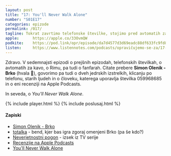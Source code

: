 ```yaml
---
layout: post
title: "17: You'll Never Walk Alone"
number: "S01E17"
categories: epizode
permalink: /017/
tagline: Tokrat zavrtimo telefonske številke, stojimo pred avtomatih za kavo in gremo v Rim. Obdelamo dva jedrska izstrelka in klicanje po telefonu. Citat prebere Simon Olenik - Brko. 
apple:		https://apple.co/33OvmQW
podkite:	https://pod.link/opr/episode/da7d4577d3d69eadc88df633fc9fd835
listen:		https://www.listennotes.com/podcasts/opravičujemo-se-za/17-youll-never-walk-alone-Kcfnh2QjVXu/embed/
---
```


Zdravo. V sedemnajsti epizodi o prejšnih epizodah, telefonskih številkah, o avtomatih za kavo, o Rimu, pa tudi o fanfarah. Citate prebere **Simon Olenik - Brko** (hvala 🙏), govorimo pa tudi o dveh jedrskih izstrelkih, klicanju po telefonu, starih ljudeh in o človeku, katerega uporavlja številka 059968685 in o eni recenziji na Apple Podcasts. 

In seveda, o _You'll Never Walk Alone_.

{% include player.html %}
{% include poslusaj.html %}

#### Zapiski

- [Simon Olenik - Brko](https://twitter.com/stjf41)
- [totalka](https://www.totalka.band) - bend, kjer bas igra zgoraj omenjeni Brko (pa še kdo?)
- [Neverjetnostni pogon](https://www.youtube.com/watch?v=fxEqIt-NUSY)  - izsek iz TV serije
- [Recenzije na Apple Podcasts](https://apple.co/33OvmQW)
- [You'll Never Walk Alone](https://www.youtube.com/watch?v=Go-jJlGd1so) 